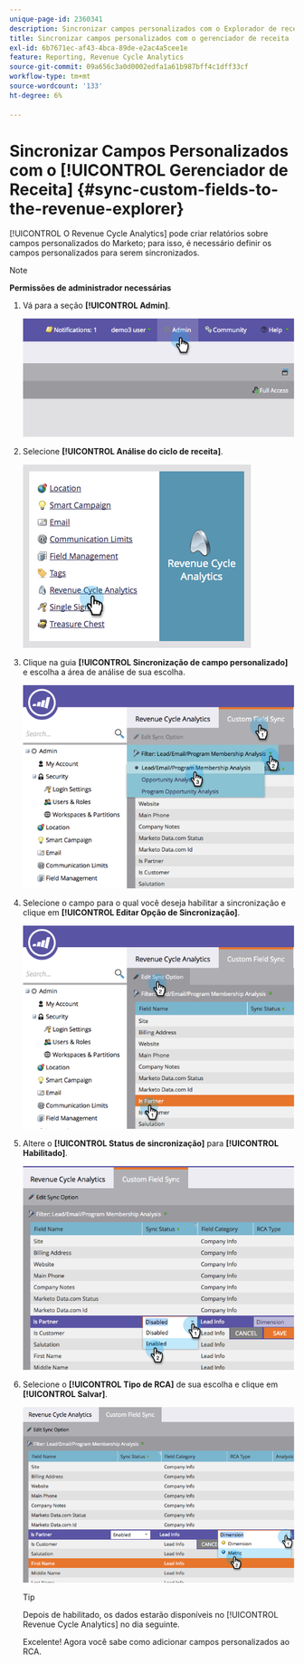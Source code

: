 ```yaml
---
unique-page-id: 2360341
description: Sincronizar campos personalizados com o Explorador de receita - Documentação do Marketo - Documentação do produto
title: Sincronizar campos personalizados com o gerenciador de receita
exl-id: 6b7671ec-af43-4bca-89de-e2ac4a5cee1e
feature: Reporting, Revenue Cycle Analytics
source-git-commit: 09a656c3a0d0002edfa1a61b987bff4c1dff33cf
workflow-type: tm+mt
source-wordcount: '133'
ht-degree: 6%

---
```


# Sincronizar Campos Personalizados com o [!UICONTROL Gerenciador de Receita] {#sync-custom-fields-to-the-revenue-explorer}

[!UICONTROL O Revenue Cycle Analytics] pode criar relatórios sobre campos personalizados do Marketo; para isso, é necessário definir os campos personalizados para serem sincronizados.

>[!NOTE]
>
>**Permissões de administrador necessárias**

1. Vá para a seção **[!UICONTROL Admin]**.

   ![](assets/image2014-9-19-9-3a51-3a11.png)

1. Selecione **[!UICONTROL Análise do ciclo de receita]**.

   ![](assets/image2014-9-19-9-3a51-3a19.png)

1. Clique na guia **[!UICONTROL Sincronização de campo personalizado]** e escolha a área de análise de sua escolha.

   ![](assets/image2014-9-19-9-3a51-3a26.png)

1. Selecione o campo para o qual você deseja habilitar a sincronização e clique em **[!UICONTROL Editar Opção de Sincronização]**.

   ![](assets/image2014-9-19-9-3a51-3a36.png)

1. Altere o **[!UICONTROL Status de sincronização]** para **[!UICONTROL Habilitado]**.

   ![](assets/image2014-9-19-9-3a51-3a45.png)

1. Selecione o **[!UICONTROL Tipo de RCA]** de sua escolha e clique em **[!UICONTROL Salvar]**.

   ![](assets/image2014-9-19-9-3a51-3a52.png)

   >[!TIP]
   >
   >Depois de habilitado, os dados estarão disponíveis no [!UICONTROL Revenue Cycle Analytics] no dia seguinte.

   Excelente! Agora você sabe como adicionar campos personalizados ao RCA.
